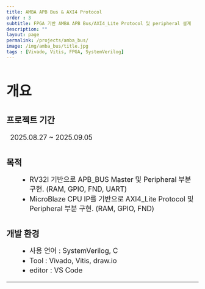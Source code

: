 ```yaml
---
title: AMBA APB Bus & AXI4 Protocol
order : 3
subtitle: FPGA 기반 AMBA APB Bus/AXI4_Lite Protocol 및 peripheral 설계
description: ""
layout: page
permalink: /projects/amba_bus/
image: /img/amba_bus/title.jpg
tags : [Vivado, Vitis, FPGA, SystemVerilog]
---
```


<h1 style="font-size: 36px; font-weight: bold;">개요</h1>

<h2 style="font-size: 22px; font-weight: bold; margin-top: 1.6em;">프로젝트 기간</h2>
<p style="font-size: 18px; line-height: 1.4; margin-left: 10px;">
2025.08.27 ~ 2025.09.05
</p>

<h2 style="font-size: 22px; font-weight: bold; margin-top: 1.6em;">목적</h2>
<ul style="font-size: 18px; line-height: 1.4; margin-left: 30px;">
  <li>RV32I 기반으로 APB_BUS Master 및 Peripheral 부분 구현. (RAM, GPIO, FND, UART)</li>
  <li>MicroBlaze CPU IP를 기반으로 AXI4_Lite Protocol 및 Peripheral 부분 구현. (RAM, GPIO, FND)</li>
</ul>

<h2 style="font-size: 22px; font-weight: bold; margin-top: 1.6em;">개발 환경</h2>
<ul style="font-size: 18px; line-height: 1.4; margin-left: 30px;">
  <li>사용 언어 : SystemVerilog, C</li>
  <li>Tool : Vivado, Vitis, draw.io </li>
  <li>editor : VS Code</li>
</ul>

---

